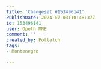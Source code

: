 ```yaml
---
Title: 'Changeset #153496141'
PublishDate: 2024-07-03T10:48:37Z
id: 153496141
user: Opeth MNE
comment: ''
created_by: Potlatch
tags:
- Montenegro

---
```

